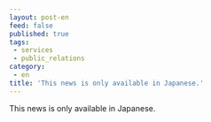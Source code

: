 ```yaml
---
layout: post-en
feed: false
published: true
tags:
 - services
 - public_relations
category:
 - en
title: 'This news is only available in Japanese.'
---
```

This news is only available in Japanese.
